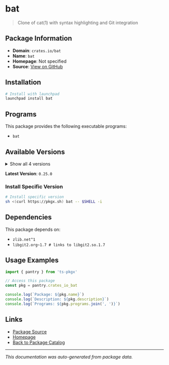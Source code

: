 # bat

> Clone of cat(1) with syntax highlighting and Git integration

## Package Information

- **Domain**: `crates.io/bat`
- **Name**: `bat`
- **Homepage**: Not specified
- **Source**: [View on GitHub](https://github.com/pkgxdev/pantry/tree/main/projects/crates.io/bat/package.yml)

## Installation

```bash
# Install with launchpad
launchpad install bat
```

## Programs

This package provides the following executable programs:

- `bat`

## Available Versions

<details>
<summary>Show all 4 versions</summary>

- `0.25.0`, `0.24.0`, `0.23.0`, `0.22.1`

</details>

**Latest Version**: `0.25.0`

### Install Specific Version

```bash
# Install specific version
sh <(curl https://pkgx.sh) bat -- $SHELL -i
```

## Dependencies

This package depends on:

- `zlib.net^1`
- `libgit2.org~1.7 # links to libgit2.so.1.7`

## Usage Examples

```typescript
import { pantry } from 'ts-pkgx'

// Access this package
const pkg = pantry.crates_io_bat

console.log(`Package: ${pkg.name}`)
console.log(`Description: ${pkg.description}`)
console.log(`Programs: ${pkg.programs.join(', ')}`)
```

## Links

- [Package Source](https://github.com/pkgxdev/pantry/tree/main/projects/crates.io/bat/package.yml)
- [Homepage](#)
- [Back to Package Catalog](../package-catalog.md)

---

*This documentation was auto-generated from package data.*
